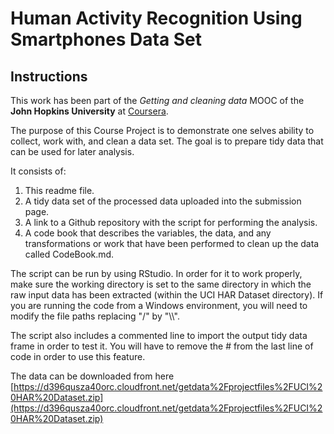# Human Activity Recognition Using Smartphones Data Set 

## Instructions

This work has been part of the *Getting and cleaning data* MOOC of the **John Hopkins University** at [Coursera](coursera.org).

The purpose of this Course Project is to demonstrate one selves ability to collect, work with, and clean a data set. The goal is to prepare tidy data that can be used for later analysis.

It consists of:

1. This readme file.
1. A tidy data set of the processed data uploaded into the submission page. 
1. A link to a Github repository with the script for performing the analysis.
1. A code book that describes the variables, the data, and any transformations or work that have been performed to clean up the data called CodeBook.md.

The script can be run by using RStudio. In order for it to work properly, make sure the working directory is set to the same directory in which the raw input data has been extracted (within the UCI HAR Dataset directory). If you are running the code from a Windows environment, you will need to modify the file paths replacing "/" by "\\\\". 

The script also includes a commented line to import the output tidy data frame in order to test it. You will have to remove the # from the last line of code in order to use this feature.

The data can be downloaded from here [https://d396qusza40orc.cloudfront.net/getdata%2Fprojectfiles%2FUCI%20HAR%20Dataset.zip](https://d396qusza40orc.cloudfront.net/getdata%2Fprojectfiles%2FUCI%20HAR%20Dataset.zip)
